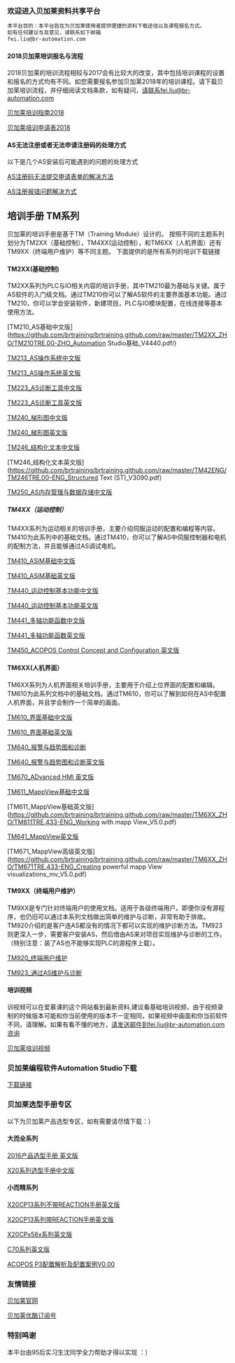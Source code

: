 ### 欢迎进入贝加莱资料共享平台
```markdown
本平台目的：本平台旨在为贝加莱使用者提供便捷的资料下载途径以及课程报名方式。
如有任何建议与及意见，请联系如下邮箱
fei.liu@br-automation.com
```





#### 2018贝加莱培训报名与流程
2018贝加莱的培训流程相较与2017会有比较大的改变，其中包括培训课程的设置和报名的方式均有不同。如您需要报名参加贝加莱2018年的培训课程。请下载贝加莱培训流程，并仔细阅读文档条款，如有疑问，请联系fei.liu@br-automation.com 


[贝加莱培训指南2018](https://github.com/brtraining/brtraining.github.com/raw/master/Training2018/贝加莱培训指南2018.pdf/)

[贝加莱培训申请表2018](https://github.com/brtraining/brtraining.github.com/raw/master/Training2018/贝加莱培训申请表2018.pdf/)

#### AS无法注册或者无法申请注册码的处理方式
以下是几个AS安装后可能遇到的问题的处理方式

[AS注册码无法提交申请表单的解决方法](https://github.com/brtraining/brtraining.github.com/raw/master/Training2018/AS注册码无法提交申请表单的解决方法.pdf/)


[AS注册报错问题解决方式](https://github.com/brtraining/brtraining.github.com/raw/master/Training2018/AS注册报错问题解决方式.pdf/)



## 培训手册 TM系列
贝加莱的培训手册是基于TM（Training Module）设计的。
按照不同的主题系列划分为TM2XX（基础控制），TM4XX(运动控制），和TM6XX（人机界面）还有TM9XX（终端用户维护）等不同主题。
下面提供的是所有系列的培训下载链接

#### TM2XX(基础控制)

TM2XX系列为PLC与IO相关内容的培训手册，其中TM210最为基础与关键。属于AS软件的入门级文档。通过TM210你可以了解AS软件的主要界面基本功能。通过TM210，你可以学会安装软件，新建项目，PLC与IO模块配置，在线连接等基本使用方法。

[TM210_AS基础中文版](https://github.com/brtraining/brtraining.github.com/raw/master/TM2XX_ZHO/TM210TRE.00-ZHO_Automation Studio基础_V4440.pdf/)

[TM213_AS操作系统中文版](https://github.com/brtraining/brtraining.github.com/raw/master/TM2XX_ZHO/TM213TRE.444_ZHO_AR操作系统_V4440.pdf/)

[TM213_AS操作系统英文版](https://github.com/brtraining/brtraining.github.com/blob/master/TM42ENG/TM213TRE.425-ENG_Automation%20Runtime_V4250.pdf)


[TM223_AS诊断工具中文版](https://github.com/brtraining/brtraining.github.com/raw/master/TM2XX_ZHO/TM223TRE.30-ZHO_Automation%20Studio%E8%AF%8A%E6%96%AD_V3090.pdf)

[TM223_AS诊断工具英文版](https://github.com/brtraining/brtraining.github.com/blob/master/TM42ENG/TM223TRE.40-ENG_Automation%20Studio%20Diagnostics_V4250.pdf)

[TM240_梯形图中文版](https://github.com/brtraining/brtraining.github.com/raw/master/TM2XX_ZHO/TM240TRE.00_LD%E6%A2%AF%E5%BD%A2%E5%9B%BE_V3090.pdf)

[TM240_梯形图英文版](https://github.com/brtraining/brtraining.github.com/blob/master/TM42ENG/TM240TRE.00-ENG_Ladder%20Diagram%20(LAD)_V4250.pdf)


[TM246_结构化文本中文版](https://github.com/brtraining/brtraining.github.com/raw/master/TM2XX_ZHO/TM246TRE.00_ST%E7%BB%93%E6%9E%84%E5%8C%96%E6%96%87%E6%9C%AC_V3090.pdf)

[TM246_结构化文本英文版](https://github.com/brtraining/brtraining.github.com/raw/master/TM42ENG/TM246TRE.00-ENG_Structured Text (ST)_V3090.pdf)


[TM250_AS内存管理与数据存储中文版](https://github.com/brtraining/brtraining.github.com/raw/master/TM2XX_ZHO/TM250TRE.00_Automation%20Studio%E5%86%85%E5%AD%98%E7%AE%A1%E7%90%86%E4%B8%8E%E6%95%B0%E6%8D%AE%E5%AD%98%E5%82%A8_V4010.pdf)


#####  TM4XX（运动控制）

TM4XX系列为运动相关的培训手册，主要介绍伺服运动的配置和编程等内容。TM410为此系列中的基础文档。通过TM410，你可以了解AS中伺服控制器和电机的配制方法，并且能够通过AS调试电机。

[TM410_ASiM基础中文版](https://github.com/brtraining/brtraining.github.com/raw/master/TM4XX_ZHO/TM410TRE.30-ZHO_ASiM%E5%9F%BA%E7%A1%80V3090.pdf)

[TM410_ASiM基础英文版](https://github.com/brtraining/brtraining.github.com/blob/master/TM42ENG/TM410TRE.40-ENG_Working%20with%20Integrated%20Motion%20Control_V4100.pdf)


[TM440_运动控制基本功能中文版](https://github.com/brtraining/brtraining.github.com/raw/master/TM4XX_ZHO/TM440TRE.00_ZHO_ASiM%E5%9F%BA%E6%9C%AC%E5%8A%9F%E8%83%BD_V3090.pdf)

[TM440_运动控制基本功能英文版](https://github.com/brtraining/brtraining.github.com/blob/master/TM42ENG/TM440TRE.42-ENG_Motion%20Control%20-%20Basic%20Functions_V4200_MpAxis.pdf)


[TM441_多轴功能函数中文版](https://github.com/brtraining/brtraining.github.com/raw/master/TM4XX_ZHO/TM441TRE.00_ZHO%E5%A4%9A%E8%BD%B4%E5%8A%9F%E8%83%BD%E5%87%BD%E6%95%B0_V3090.pdf)

[TM441_多轴功能函数英文版](https://github.com/brtraining/brtraining.github.com/blob/master/TM42ENG/TM441TRE.42-ENG_Motion%20Control%20electronic%20gears%20and%20cam%20profiles_MpAxis_V4200.pdf)


[TM450_ACOPOS Control Concept and Configuration 英文版](https://github.com/brtraining/brtraining.github.com/blob/master/TM42ENG/TM450TRE.42-ENG_ACOPOS%20Control%20Concept%20and%20Configuration_V4200.pdf)


#### TM6XX(人机界面）

TM6XX系列为人机界面相关培训手册，主要用于介绍上位界面的配置和编辑。TM610为此系列文档中的基础文档。通过TM610，你可以了解到如何在AS中配置人机界面，并且学会制作一个简单的画面。

[TM610_界面基础中文版](https://github.com/brtraining/brtraining.github.com/raw/master/TM6XX_ZHO/TM610TRE.30-ZHO_ASiV%E7%9A%84%E5%9F%BA%E7%A1%80_V3090.pdf)

[TM610_界面基础英文版](https://github.com/brtraining/brtraining.github.com/blob/master/TM42ENG/TM610TRE.40-ENG_Working%20with%20Integrated%20Visualization_V4000.pdf)


[TM640_报警与趋势图和诊断](https://github.com/brtraining/brtraining.github.com/raw/master/TM6XX_ZHO/TM640TRE.30_ZHO%E6%8A%A5%E8%AD%A6%EF%BC%8C%E8%B6%8B%E5%8A%BF%E5%9B%BE%E5%92%8C%E8%AF%8A%E6%96%AD_V3090.pdf)


[TM640_报警与趋势图和诊断英文版](https://github.com/brtraining/brtraining.github.com/raw/master/TM42ENG/TM640TRE.30-ENG_Alarms%2C%20Trends%20and%20Diagnostics_V4100.pdf)


[TM670_ADvanced HMI 英文版](https://github.com/brtraining/brtraining.github.com/raw/master/TM42ENG/TM670TRE.40-ENG_Advanced%20Visual%20Components_V4100.pdf)


[TM611_MappView基础中文版](https://github.com/brtraining/brtraining.github.com/raw/master/TM6XX_ZHO/TM611TRE.425_ZHO_MappView%E5%9F%BA%E7%A1%80.pdf)

[TM611_MappView基础英文版](https://github.com/brtraining/brtraining.github.com/raw/master/TM6XX_ZHO/TM611TRE.433-ENG_Working with mapp View_V5.0.pdf)


[TM641_MappView英文版](https://github.com/brtraining/brtraining.github.com/raw/master/TM6XX_ZHO/TM641TRE.433-ENG_Display%20alarms%2C%20diagrams%20and%20data%20in%20mapp%20View_V5.0%20.pdf)


[TM671_MappView高级英文版](https://github.com/brtraining/brtraining.github.com/raw/master/TM6XX_ZHO/TM671TRE.433-ENG_Creating powerful mapp View visualizations_mv_V5.0.pdf)


#### TM9XX（终端用户维护）
TM9XX是专门针对终端用户的使用文档。适用于各级终端用户。即便你没有源程序，也仍旧可以通过本系列文档做出简单的维护与诊断，非常有助于排故。TM920介绍的是客户连AS都没有的情况下都可以实现的维护诊断方法。TM923则更深入一步，需要客户安装AS，然后借由AS来对项目实现维护与诊断的工作。（特别注意：装了AS也不能够实现PLC的源程序上载）。

[TM920_终端用户维护](https://github.com/brtraining/brtraining.github.com/raw/master/TM9XX_ZHO/TM920TRE.00-ZHO%E8%AF%8A%E6%96%AD%E4%B8%8E%E7%BB%88%E7%AB%AF%E7%94%A8%E6%88%B7%E6%9C%8D%E5%8A%A1.pdf)

[TM923_通过AS维护与诊断](https://github.com/brtraining/brtraining.github.com/raw/master/TM9XX_ZHO/TM923TRE.40_ZHO_USE%20Automation%20Studio%E8%AF%8A%E6%96%AD%E5%92%8C%E6%9C%8D%E5%8A%A1_V4000.pdf)


#### 培训视频
训视频可以在爱慕课的这个网站看到最新资料,建议看基础培训视频，由于视频录制的时候版本可能和你当前使用的版本不一定相同，如果视频中画面和你当前软件不同，请理解。如果有看不懂的地方，请发送邮件到fei.liu@br-automation.com咨询

[贝加莱培训视频](http://www.aiimooc.com/mall/list.php?catid=391)


###  贝加莱编程软件Automation Studio下载
[下载链接](https://www.br-automation.com/en/downloads/#categories=Software/Automation+Studio/Automation+Studio+4.4)

### 贝加莱选型手册专区
以下为贝加莱产品选型专区，如有需要请尽情下载：）

#### 大而全系列

[2016产品选型手册 英文版](https://github.com/brtraining/brtraining.github.com/raw/master/User%20Manual/Control%2C%20HMI%20%26%20Motion%E9%80%89%E5%9E%8B%E6%89%8B%E5%86%8C2016.pdf)

[X20系列选型手册中文版](https://github.com/brtraining/brtraining.github.com/raw/master/User%20Manual/X20%E9%80%89%E5%9E%8B%E6%89%8B%E5%86%8C_%E4%B8%AD%E6%96%87%E7%89%88.pdf)

#### 小而精系列

[X20CP13系列不带REACTION手册英文版](https://github.com/brtraining/brtraining.github.com/blob/master/User%20Manual/X20CP13%E7%B3%BB%E5%88%97%E4%B8%8D%E5%B8%A6REACTION%E6%89%8B%E5%86%8C%E8%8B%B1%E6%96%87%E7%89%88.pdf)

[X20CP13系列带REACTION手册英文版](https://github.com/brtraining/brtraining.github.com/blob/master/User%20Manual/X20CP13%E7%B3%BB%E5%88%97%E5%B8%A6REACTION%E6%89%8B%E5%86%8C%E8%8B%B1%E6%96%87%E7%89%88.pdf)

[X20CPx58x系列英文版](https://github.com/brtraining/brtraining.github.com/raw/master/User%20Manual/X20CPx58x-ENG.pdf)

[C70系列英文版](https://github.com/brtraining/brtraining.github.com/raw/master/User%20Manual/C70%E7%B3%BB%E5%88%97%E9%80%89%E5%9E%8B%E6%89%8B%E5%86%8C%E8%8B%B1%E6%96%87%E7%89%88.pdf)

[ACOPOS P3配置解析及配置案例V0.00](https://github.com/brtraining/brtraining.github.com/raw/master/User%20Manual/ACOPOS%20P3%E9%85%8D%E7%BD%AE%E8%A7%A3%E6%9E%90%E5%8F%8A%E9%85%8D%E7%BD%AE%E6%A1%88%E4%BE%8BV0.00.pdf)





### 友情链接
[贝加莱官网](https://www.br-automation.com/)

[贝加莱优酷订阅号](http://i.youku.com/i/UMjg4NzExMTMwOA==?spm=a2h0j.8191423.subscription_wrap.DD~A)

### 特别鸣谢

本平台由95后实习生沈同学全力帮助才得以实现 ：）


